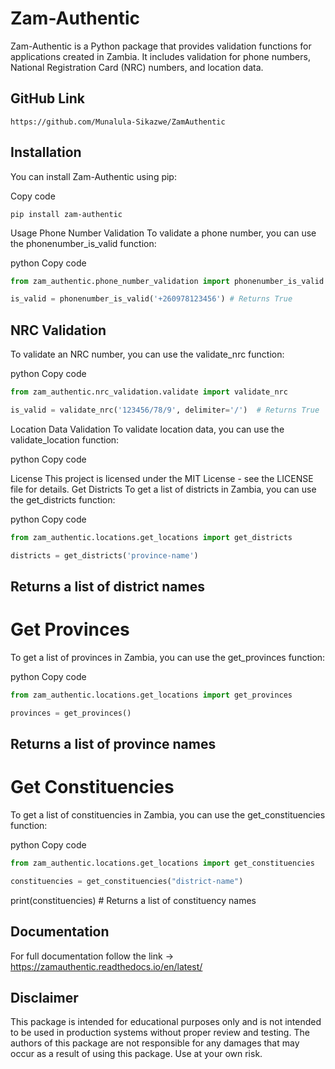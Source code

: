 # Zam-Authentic

Zam-Authentic is a Python package that provides validation functions for applications created in Zambia. It includes
validation for phone numbers, National Registration Card (NRC) numbers, and location data.

## GitHub Link

    https://github.com/Munalula-Sikazwe/ZamAuthentic

## Installation

You can install Zam-Authentic using pip:

Copy code

```commandline
pip install zam-authentic
```

Usage
Phone Number Validation
To validate a phone number, you can use the phonenumber_is_valid function:

python
Copy code

``` python
from zam_authentic.phone_number_validation import phonenumber_is_valid

is_valid = phonenumber_is_valid('+260978123456') # Returns True
```

## NRC Validation

To validate an NRC number, you can use the validate_nrc function:

python
Copy code

```python
from zam_authentic.nrc_validation.validate import validate_nrc

is_valid = validate_nrc('123456/78/9', delimiter='/')  # Returns True

```

Location Data Validation
To validate location data, you can use the validate_location function:

python
Copy code

License
This project is licensed under the MIT License - see the LICENSE file for details.
Get Districts
To get a list of districts in Zambia, you can use the get_districts function:

python
Copy code

```python
from zam_authentic.locations.get_locations import get_districts

districts = get_districts('province-name')
```

## Returns a list of district names

# Get Provinces

To get a list of provinces in Zambia, you can use the get_provinces function:

python
Copy code

```python
from zam_authentic.locations.get_locations import get_provinces

provinces = get_provinces()
```

## Returns a list of province names

# Get Constituencies

To get a list of constituencies in Zambia, you can use the get_constituencies function:

python
Copy code

```python
from zam_authentic.locations.get_locations import get_constituencies

constituencies = get_constituencies("district-name")
```

print(constituencies) # Returns a list of constituency names
## Documentation
For full documentation follow the link -> https://zamauthentic.readthedocs.io/en/latest/
## Disclaimer
This package is intended for educational purposes only and is not intended to be used in production systems without
proper review and testing. The authors of this package are not responsible for any damages that may occur as a result of
using this package. Use at your own risk.